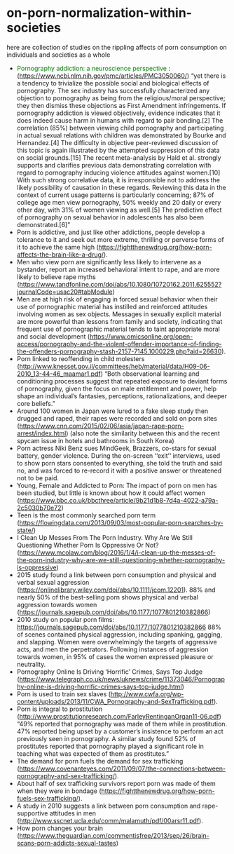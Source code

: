# on-porn-normalization-within-societies
here are collection of studies on the rippling affects of porn consumption on individuals and societies as a whole


-  <font color="green"> Pornography addiction: a neuroscience perspective </font>: (https://www.ncbi.nlm.nih.gov/pmc/articles/PMC3050060/) “yet there is a tendency to trivialize the possible social and biological effects of pornography. The sex industry has successfully characterized any objection to pornography as being from the religious/moral perspective; they then dismiss these objections as First Amendment infringements. If pornography addiction is viewed objectively, evidence indicates that it does indeed cause harm in humans with regard to pair bonding.[2] The correlation (85%) between viewing child pornography and participating in actual sexual relations with children was demonstrated by Bourke and Hernandez.[4] The difficulty in objective peer-reviewed discussion of this topic is again illustrated by the attempted suppression of this data on social grounds.[15] The recent meta-analysis by Hald et al. strongly supports and clarifies previous data demonstrating correlation with regard to pornography inducing violence attitudes against women.[10] With such strong correlative data, it is irresponsible not to address the likely possibility of causation in these regards. Reviewing this data in the context of current usage patterns is particularly concerning; 87% of college age men view pornography, 50% weekly and 20 daily or every other day, with 31% of women viewing as well.[5] The predictive effect of pornography on sexual behavior in adolescents has also been demonstrated.[6]”
- Porn is addictive, and just like other addictions, people develop a tolerance to it and seek out more extreme, thrilling or perverse forms of it to achieve the same high (https://fightthenewdrug.org/how-porn-affects-the-brain-like-a-drug/).
- Men who view porn are significantly less likely to intervene as a bystander, report an increased behavioral intent to rape, and are more likely to believe rape myths
(https://www.tandfonline.com/doi/abs/10.1080/10720162.2011.625552?journalCode=usac20#tabModule)
- Men are at high risk of engaging in forced sexual behavior when their use of pornographic material has instilled and reinforced attitudes involving women as sex objects. Messages in sexually explicit material are more powerful than lessons from family and society, indicating that frequent use of pornographic material tends to taint appropriate moral and social development (https://www.omicsonline.org/open-access/pornography-and-the-violent-offender-importance-of-finding-the-offenders-pornography-stash-2157-7145.1000229.php?aid=26630).
- Porn linked to reoffending in child molesters (http://www.knesset.gov.il/committees/heb/material/data/H09-06-2010_13-44-46_maamar1.pdf) “Both observational learning and conditioning processes suggest that repeated exposure to deviant forms of pornography, given the focus on male entitlement and power, help shape an individual’s fantasies, perceptions, rationalizations, and deeper core beliefs.”
- Around 100 women in Japan were lured to a fake sleep study then drugged and raped, their rapes were recorded and sold on porn sites (https://www.cnn.com/2015/02/06/asia/japan-rape-porn-arrest/index.html) (also note the similarity between this and the recent spycam issue in hotels and bathrooms in South Korea)
- Porn actress Niki Benz sues MindGeek, Brazzers, co-stars for sexual battery, gender violence. During the on-screen ‘‘exit’‘ interviews, used to show porn stars consented to everything, she told the truth and said no, and was forced to re-record it with a positive answer or threatened not to be paid.
- Young, Female and Addicted to Porn: The impact of porn on men has been studied, but little is known about how it could affect women (https://www.bbc.co.uk/bbcthree/article/9b21d1b8-7d4a-4022-a79a-2c5030b70e72)
- Teen is the most commonly searched porn term (https://flowingdata.com/2013/09/03/most-popular-porn-searches-by-state/)
- I Clean Up Messes From The Porn Industry. Why Are We Still Questioning Whether Porn Is Oppressive Or Not? (https://www.mcolaw.com/blog/2016/1/4/i-clean-up-the-messes-of-the-porn-industry-why-are-we-still-questioning-whether-pornography-is-oppressive)
- 2015 study found a link between porn consumption and physical and verbal sexual aggression (https://onlinelibrary.wiley.com/doi/abs/10.1111/jcom.12201).
88% and nearly 50% of the best-selling porn shows physical and verbal aggression towards women (https://journals.sagepub.com/doi/abs/10.1177/1077801210382866)
- 2010 study on popular porn films: https://journals.sagepub.com/doi/abs/10.1177/1077801210382866 88% of scenes contained physical aggression, including spanking, gagging, and slapping. Women were overwhelmingly the targets of aggressive acts, and men the perpetrators.
Following instances of aggression towards women, in 95% of cases the women expressed pleasure or neutrality.
- Pornography Online Is Driving ‘Horrific’ Crimes, Says Top Judge (https://www.telegraph.co.uk/news/uknews/crime/11373046/Pornography-online-is-driving-horrific-crimes-says-top-judge.html)
- Porn is used to train sex slaves (http://www.cwfa.org/wp-content/uploads/2013/11/CWA_Pornography-and-SexTrafficking.pdf).
- Porn is integral to prostitution (http://www.prostitutionresearch.com/FarleyRentinganOrgan11-06.pdf) “49% reported that pornography was made of them while in prostitution. 47% reported being upset by a customer’s insistence to perform an act previously seen in pornography. A similar study found 52% of prostitutes reported that pornography played a significant role in teaching what was expected of them as prostitutes.”
- The demand for porn fuels the demand for sex trafficking (https://www.covenanteyes.com/2011/09/07/the-connections-between-pornography-and-sex-trafficking/).
- About half of sex trafficking survivors report porn was made of them when they were in bondage (https://fightthenewdrug.org/how-porn-fuels-sex-trafficking/).
- A study in 2010 suggests a link between porn consumption and rape-supportive attitudes in men (http://www.sscnet.ucla.edu/comm/malamuth/pdf/00arsr11.pdf).
- How porn changes your brain (https://www.theguardian.com/commentisfree/2013/sep/26/brain-scans-porn-addicts-sexual-tastes) 

